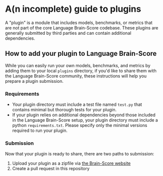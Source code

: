 # A(n incomplete) guide to plugins

A "plugin" is a module that includes models, benchmarks, or metrics that are not part of the core Language Brain-Score codebase. These plugins are generally submitted by third parties and can contain additional dependencies.

## How to add your plugin to Language Brain-Score
While you can easily run your own models, benchmarks, and metrics by adding them to your local `plugins` directory, if you'd like to share them with the Language Brain-Score community, these instructions will help you prepare a plugin submission.

### Requirements
* Your plugin directory must include a test file named `test.py` that contains minimal but thorough tests for your plugin.
* If your plugin relies on additional dependencies beyond those included in the Language Brain-Score setup, your plugin directory must include a python `requirements.txt`. Please specify only the minimal versions required to run your plugin. 

### Submission
Now that your plugin is ready to share, there are two paths to submission:
1. Upload your plugin as a zipfile via [the Brain-Score website](brain-score.org)
2. Create a pull request in this repository
